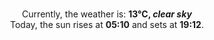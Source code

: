 <p  align="center"><br/>Currently, the weather is: <b> 13°C, <i>clear sky</i></b></br>Today, the sun rises at <b>05:10</b> and sets at <b>19:12</b>.</p>